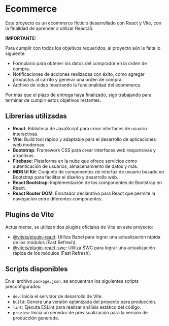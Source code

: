 # Ecommerce

Este proyecto es un ecommerce ficticio desarrollado con React y Vite, con la finalidad de aprender a utilizar ReactJS.

**IMPORTANTE:**

Para cumplir con todos los objetivos requeridos, al proyecto aún le falta lo siguiente:

-   Formulario para obtener los datos del comprador en la orden de compra.
-   Notificaciones de acciones realizadas con éxito, como agregar productos al carrito y generar una orden de compra.
-   Archivo de video mostrando la funcionalidad del ecommerce.

Por más que el plazo de entrega haya finalizado, sigo trabajando para terminar de cumplir estos objetivos restantes.

## Librerías utilizadas

-   **React**: Biblioteca de JavaScript para crear interfaces de usuario interactivas.
-   **Vite**: Build tool rápido y adaptable para el desarrollo de aplicaciones web modernas.
-   **Bootstrap**: Framework CSS para crear interfaces web responsivas y atractivas.
-   **Firebase**: Plataforma en la nube que ofrece servicios como autenticación de usuarios, almacenamiento de datos y más.
-   **MDB UI Kit**: Conjunto de componentes de interfaz de usuario basado en Bootstrap para facilitar el diseño y desarrollo web.
-   **React Bootstrap**: Implementación de los componentes de Bootstrap en React.
-   **React Router DOM**: Enrutador declarativo para React que permite la navegación entre diferentes componentes.

## Plugins de Vite

Actualmente, se utilizan dos plugins oficiales de Vite en este proyecto:

-   [@vitejs/plugin-react](https://github.com/vitejs/vite-plugin-react/blob/main/packages/plugin-react/README.md): Utiliza Babel para lograr una actualización rápida de los módulos (Fast Refresh).
-   [@vitejs/plugin-react-swc](https://github.com/vitejs/vite-plugin-react-swc): Utiliza SWC para lograr una actualización rápida de los módulos (Fast Refresh).

## Scripts disponibles

En el archivo `package.json`, se encuentran los siguientes scripts preconfigurados:

-   `dev`: Inicia el servidor de desarrollo de Vite.
-   `build`: Genera una versión optimizada del proyecto para producción.
-   `lint`: Ejecuta ESLint para realizar análisis estático del código.
-   `preview`: Inicia un servidor de previsualización para la versión de producción generada.
